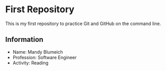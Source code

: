# First Repository

This is my first repository to practice Git and GitHub on the command line.


## Information
- Name: Mandy Blumeich
- Profession: Software Engineer
- Activity: Reading
